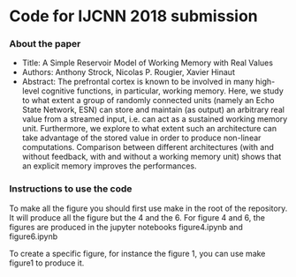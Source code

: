 # Code for IJCNN 2018 submission

### About the paper

- Title: A Simple Reservoir Model of Working Memory with Real Values
- Authors: Anthony Strock, Nicolas P. Rougier, Xavier Hinaut
- Abstract: The prefrontal cortex is known to be involved in many high-level cognitive functions, in particular, working memory. Here, we study to what extent a group of randomly connected units (namely an Echo State Network, ESN) can store and maintain (as output) an arbitrary real value from a streamed input, i.e. can act as a sustained working memory unit. Furthermore, we explore to what extent such an architecture can take advantage of the stored value in order to produce non-linear computations. Comparison between different architectures (with and without feedback, with and without a working memory unit) shows that an explicit memory improves the performances.

### Instructions to use the code

To make all the figure you should first use make in the root of the repository.
It will produce all the figure but the 4 and the 6.
For figure 4 and 6, the figures are produced in the jupyter notebooks figure4.ipynb and figure6.ipynb

To create a specific figure, for instance the figure 1, you can use make figure1 to produce it.

